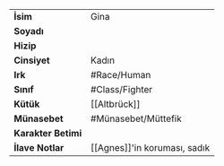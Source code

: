 |  |  |
  |---|---|
  | **İsim** | Gina|
  | **Soyadı** | |
  | **Hizip** | |
  | **Cinsiyet** | Kadın|
  | **Irk** | #Race/Human|
  | **Sınıf** | #Class/Fighter|
  | **Kütük** | [[Altbrück]]|
  | **Münasebet** | #Münasebet/Müttefik|
  | **Karakter Betimi** | |
  | **İlave Notlar** | [[Agnes]]'in koruması, sadık|
  